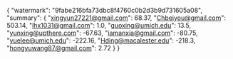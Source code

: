{
    "watermark": "9fabe216bfa73dbc8f4760c0b2d3b9d731605a08", 
    "summary": {
        "xingyun27221@gmail.com": 68.37, 
        "Chbeiyou@gmail.com": 503.14, 
        "lhx1031@gmail.com": 1.0, 
        "guoxing@umich.edu": 13.5, 
        "yunxing@upthere.com": -67.63, 
        "iamanxia@gmail.com": -80.75, 
        "yuelee@umich.edu": -222.16, 
        "Hding@macalester.edu": -218.3, 
        "hongyuwang87@gmail.com": 2.72
    }
}